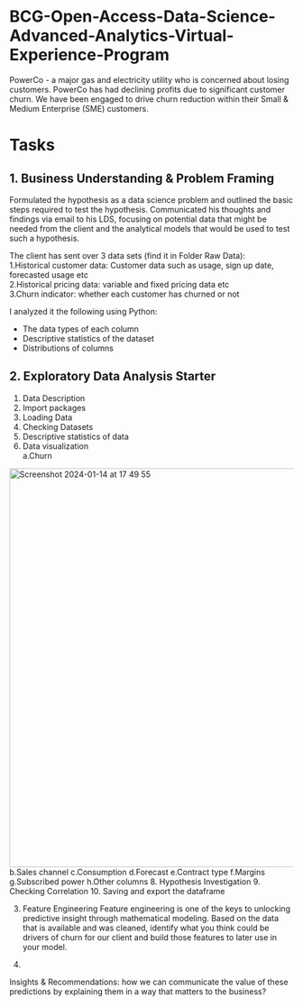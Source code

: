 # BCG-Open-Access-Data-Science-Advanced-Analytics-Virtual-Experience-Program  

PowerCo - a major gas and electricity utility who is concerned about losing customers. PowerCo has had declining profits due to significant customer churn. We have been engaged to drive churn reduction within their Small & Medium Enterprise (SME) customers.  

# Tasks  

## 1. Business Understanding & Problem Framing
Formulated the hypothesis as a data science problem and outlined the basic steps required to test the hypothesis. Communicated his thoughts and findings via email to his LDS, focusing on potential data that might be needed from the client and the analytical models that would be used to test such a hypothesis.

The client has sent over 3 data sets (find it in Folder Raw Data):  
1.Historical customer data: Customer data such as usage, sign up date, forecasted usage etc  
2.Historical pricing data: variable and fixed pricing data etc  
3.Churn indicator: whether each customer has churned or not  

I analyzed it the following using Python:  
- The data types of each column  
- Descriptive statistics of the dataset  
- Distributions of columns  

## 2. Exploratory Data Analysis Starter  
1. Data Description
2. Import packages  
3. Loading Data  
4. Checking Datasets  
5. Descriptive statistics of data   
6. Data visualization  
  a.Churn
<img width="708" alt="Screenshot 2024-01-14 at 17 49 55" src="https://github.com/halinakryvanos/BCG-Open-Access-Data-Science-Advanced-Analytics-Virtual-Experience-Program/assets/115924234/d42f6052-eddf-4920-8072-528df8e381de">  
  b.Sales channel  
  c.Consumption     
  d.Forecast  
  e.Contract type  
  f.Margins  
  g.Subscribed power  
  h.Other columns  
8. Hypothesis Investigation  
9. Checking Correlation  
10. Saving and export the dataframe  

3. Feature Engineering
Feature engineering is one of the keys to unlocking predictive insight through mathematical modeling. Based on the data that is available and was cleaned, identify what you think could be drivers of churn for our client and build those features to later use in your model.

5. 




Insights & Recommendations: how we can communicate the value of these predictions by explaining them in a way that matters to the business?
